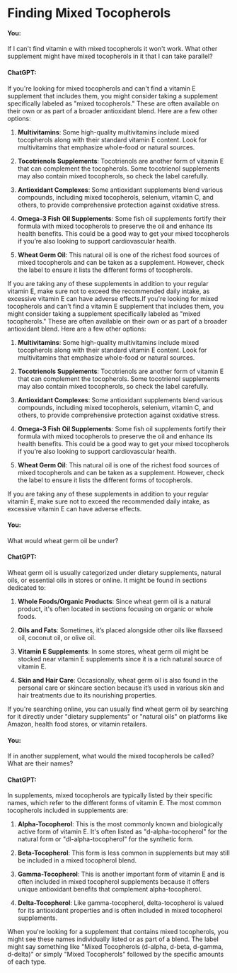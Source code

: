 # Finding Mixed Tocopherols

#### You:
If I can't find vitamin e with mixed tocopherols it won't work. What other supplement might have mixed tocopherols in it that I can take parallel? 

#### ChatGPT:
If you're looking for mixed tocopherols and can't find a vitamin E supplement that includes them, you might consider taking a supplement specifically labeled as "mixed tocopherols." These are often available on their own or as part of a broader antioxidant blend. Here are a few other options:

1. **Multivitamins**: Some high-quality multivitamins include mixed tocopherols along with their standard vitamin E content. Look for multivitamins that emphasize whole-food or natural sources.

2. **Tocotrienols Supplements**: Tocotrienols are another form of vitamin E that can complement the tocopherols. Some tocotrienol supplements may also contain mixed tocopherols, so check the label carefully.

3. **Antioxidant Complexes**: Some antioxidant supplements blend various compounds, including mixed tocopherols, selenium, vitamin C, and others, to provide comprehensive protection against oxidative stress.

4. **Omega-3 Fish Oil Supplements**: Some fish oil supplements fortify their formula with mixed tocopherols to preserve the oil and enhance its health benefits. This could be a good way to get your mixed tocopherols if you’re also looking to support cardiovascular health.

5. **Wheat Germ Oil**: This natural oil is one of the richest food sources of mixed tocopherols and can be taken as a supplement. However, check the label to ensure it lists the different forms of tocopherols.

If you are taking any of these supplements in addition to your regular vitamin E, make sure not to exceed the recommended daily intake, as excessive vitamin E can have adverse effects.If you're looking for mixed tocopherols and can't find a vitamin E supplement that includes them, you might consider taking a supplement specifically labeled as "mixed tocopherols." These are often available on their own or as part of a broader antioxidant blend. Here are a few other options:

1. **Multivitamins**: Some high-quality multivitamins include mixed tocopherols along with their standard vitamin E content. Look for multivitamins that emphasize whole-food or natural sources.

2. **Tocotrienols Supplements**: Tocotrienols are another form of vitamin E that can complement the tocopherols. Some tocotrienol supplements may also contain mixed tocopherols, so check the label carefully.

3. **Antioxidant Complexes**: Some antioxidant supplements blend various compounds, including mixed tocopherols, selenium, vitamin C, and others, to provide comprehensive protection against oxidative stress.

4. **Omega-3 Fish Oil Supplements**: Some fish oil supplements fortify their formula with mixed tocopherols to preserve the oil and enhance its health benefits. This could be a good way to get your mixed tocopherols if you’re also looking to support cardiovascular health.

5. **Wheat Germ Oil**: This natural oil is one of the richest food sources of mixed tocopherols and can be taken as a supplement. However, check the label to ensure it lists the different forms of tocopherols.

If you are taking any of these supplements in addition to your regular vitamin E, make sure not to exceed the recommended daily intake, as excessive vitamin E can have adverse effects.


#### You:
What would wheat germ oil be under? 

#### ChatGPT:
Wheat germ oil is usually categorized under dietary supplements, natural oils, or essential oils in stores or online. It might be found in sections dedicated to:

1. **Whole Foods/Organic Products**: Since wheat germ oil is a natural product, it's often located in sections focusing on organic or whole foods.

2. **Oils and Fats**: Sometimes, it’s placed alongside other oils like flaxseed oil, coconut oil, or olive oil.

3. **Vitamin E Supplements**: In some stores, wheat germ oil might be stocked near vitamin E supplements since it is a rich natural source of vitamin E.

4. **Skin and Hair Care**: Occasionally, wheat germ oil is also found in the personal care or skincare section because it’s used in various skin and hair treatments due to its nourishing properties.

If you're searching online, you can usually find wheat germ oil by searching for it directly under "dietary supplements" or "natural oils" on platforms like Amazon, health food stores, or vitamin retailers.


#### You:
If in another supplement, what would the mixed tocopherols be called? What are their names? 

#### ChatGPT:
In supplements, mixed tocopherols are typically listed by their specific names, which refer to the different forms of vitamin E. The most common tocopherols included in supplements are:

1. **Alpha-Tocopherol**: This is the most commonly known and biologically active form of vitamin E. It's often listed as "d-alpha-tocopherol" for the natural form or "dl-alpha-tocopherol" for the synthetic form.

2. **Beta-Tocopherol**: This form is less common in supplements but may still be included in a mixed tocopherol blend.

3. **Gamma-Tocopherol**: This is another important form of vitamin E and is often included in mixed tocopherol supplements because it offers unique antioxidant benefits that complement alpha-tocopherol.

4. **Delta-Tocopherol**: Like gamma-tocopherol, delta-tocopherol is valued for its antioxidant properties and is often included in mixed tocopherol supplements.

When you're looking for a supplement that contains mixed tocopherols, you might see these names individually listed or as part of a blend. The label might say something like "Mixed Tocopherols (d-alpha, d-beta, d-gamma, d-delta)" or simply "Mixed Tocopherols" followed by the specific amounts of each type.
